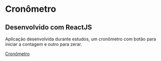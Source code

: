 <h1>Cronômetro</h1>

<h2>Desenvolvido com ReactJS</h2>

<p>Aplicação desenvolvida durante estudos, um cronômetro com botão para iniciar a contagem e outro para zerar.</p>

<a href= "https://cronometro-peach.vercel.app/" target="_blank" rel="external">Cronômetro</a>
